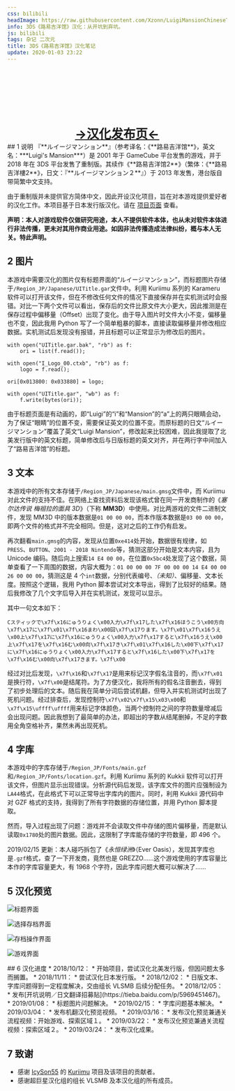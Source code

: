 ```yaml
---
css: bilibili
headImage: https://raw.githubusercontent.com/Xzonn/LuigiMansionChineseTranslation/master/images/logo.png
info: 3DS《路易吉洋馆》汉化：从开坑到弃坑。
js: bilibili
tags: 杂记 二次元
title: 3DS《路易吉洋馆》汉化笔记
update: 2020-01-03 23:22
---
```

<div style="width: 100%; height: 128px; background-position: center; background-repeat: no-repeat; background-image: url(https://raw.githubusercontent.com/Xzonn/LuigiMansionChineseTranslation/master/images/logo.png);"></div>
<div style="font-size: 200%; font-weight: bold; text-align: center;"><a href="https://xzonn.github.io/LuigiMansion">→汉化发布页←</a></div>
## 1 说明
<span lang="ja">『**ルイージマンション**』</span>（参考译名：《**路易吉洋馆**》，英文名：***Luigi's Mansion***）是 2001 年于 GameCube 平台发售的游戏，并于 2018 年在 3DS 平台发售了重制版。其续作《**路易吉洋馆2**》（繁体：《**路易吉洋樓2**》，日文：<span lang="ja">『**ルイージマンション２**』</span>）于 2013 年发售，港台版自带简繁中文支持。

由于重制版并未提供官方简体中文，因此开设汉化项目，旨在对本游戏提供爱好者的汉化工作。本项目基于日本发行版汉化。请在 [项目页面](https://xzonn.github.io/LuigiMansion) 查看。

**声明：本人对游戏软件仅做研究用途，本人不提供软件本体，也从未对软件本体进行非法传播，更未对其用作商业用途。如因非法传播造成法律纠纷，概与本人无关。特此声明。**

## 2 图片
本游戏中需要汉化的图片仅有标题界面的“ルイージマンション”，而标题图片存储于`/Region_JP/Japanese/UITitle.gar`文件中。利用 Kuriimu 系列的 Karameru 软件可以打开该文件，但在不修改任何文件的情况下直接保存并在实机测试时会报错。对比一下两个文件可以看出，保存后的文件比原文件大小更大，因此推测是在保存过程中偏移量（Offset）出现了变化。由于导入图片时文件大小不变，偏移量也不变，因此我用 Python 写了一个简单粗暴的脚本，直接读取偏移量并修改相应数据。实机测试后发现没有报错，并且标题可以正常显示为修改后的图片。

````
with open("UITitle.gar.bak", "rb") as f:
    ori = list(f.read());

with open("I_Logo_00.ctxb", "rb") as f:
    logo = f.read();

ori[0x013800: 0x033880] = logo;

with open("UITitle.gar", "wb") as f:
    f.write(bytes(ori));
````

由于标题页面是有动画的，即“Luigi”的“i”和“Mansion”的“a”上的两只眼睛会动，为了保证“眼睛”的位置不变，需要保证英文的位置不变。而原标题的日文“ルイージマンション”覆盖了英文“Luigi Mansion”，修改起来比较困难，因此我提取了北美发行版中的英文标题，简单修改后与日版标题的英文对齐，并在两行字中间加入了“路易吉洋馆”的标题。

## 3 文本
本游戏中的所有文本存储于`/Region_JP/Japanese/main.gmsg`文件中，而 Kuriimu 对此文件的支持不佳。在网络上查找资料后发现该格式曾在同一开发商制作的《*塞尔达传说 梅祖拉的面具 3D*》（下称 **MM3D**）中使用。对比两游戏的文件二进制文件，发现 MM3D 中的版本数据是`01 00 00 00`，而本作版本数据是`03 00 00 00`，即两个文件的格式并不完全相同。但是，这对之后的工作仍有启发。

再次翻看`main.gmsg`的内容，发现从位置`0xe414`处开始，数据很有规律，如`PRESS`、`BUTTON`、`2001 - 2018 Nintendo`等，猜测这部分开始是文本内容，且为 Unicode 编码。随后向上搜索`14 E4 00 00`，在位置`0x5bc4`处发现了这个数据，简单查看了一下周围的数据，内容大概为：`01 00 00 00 7F 00 00 00 14 E4 00 00 26 00 00 00`，猜测这是 4 个`int`数据，分别代表编号、*（未知）*、偏移量、文本长度。按照这个逻辑，我用 Python 脚本尝试对文本导出，得到了比较好的结果。随后我修改了几个文字后导入并在实机测试，发现可以显示。

其中一句文本如下：

````
Cスティックで\x7f\x16にゅうりょく\x00入力\x7f\x17した\x7f\x16ほうこう\x00方向\x7f\x17に\x7f\x01\x7f\x16まわ\x00回\x7f\x17ります。\x7f\x01\x7f\x16うえ\x00上\x7f\x17に\x7f\x16にゅうりょく\x00入力\x7f\x17すると\x7f\x16うえ\x00上\x7f\x17を\x7f\x16む\x00向\x7f\x17き\x7f\x01\x7f\x16した\x00下\x7f\x17に\x7f\x16にゅうりょく\x00入力\x7f\x17すると\x7f\x16した\x00下\x7f\x17を\x7f\x16む\x00向\x7f\x17きます。\x7f\x00
````

经过对比后发现，`\x7f\x16`和`\x7f\x17`是用来标记汉字假名注音的，而`\x7f\x01`是换行符，`\x7f\x00`是结尾符。为了方便汉化，我将所有的假名注音删去，得到了初步处理后的文本。随后我在简单分词后尝试机翻，但导入并实机测试时出现了死机问题。经过排查后，发现控制符`\x7f\x02\x7f\x15\x03\x00`和`\x7f\x15\uffff\uffff`用来标记字体颜色，当两个控制符之间的字符数量增减后会出现问题。因此我想到了最简单的办法，即超出的字数从结尾删掉，不足的字数用全角空格补齐，果然未再出现死机。

## 4 字库
本游戏中的字库存储于`/Region_JP/Fonts/main.gzf`和`/Region_JP/Fonts/location.gzf`。利用 Kuriimu 系列的 Kukkii 软件可以打开该文件，但图片显示出现错误。分析源代码后发现，该字库文件的图片应强制设为`LA44`格式，在此格式下可以正常导出字库内的图片。同时，利用 Kukkii 源代码中对 GZF 格式的支持，我得到了所有字符数据的存储位置，并用 Python 脚本提取。

然而，导入过程出现了问题：游戏并不会读取文件中存储的图片偏移量，而是默认读取`0x1780`处的图片数据。因此，这限制了字库能存储的字符数量，即 496 个。

2019/02/15 更新：本人碰巧拆包了《*永恒绿洲*》（Ever Oasis），发现其字库也是`.gzf`格式，查了一下开发商，竟然也是 GREZZO……这个游戏使用的字库容量比本作的字库容量更大，有 1968 个字符，因此字库问题大概可以解决了……

## 5 汉化预览
![标题界面](https://github.com/Xzonn/LuigiMansionChineseTranslation/raw/master/images/01.png)

![选择存档界面](https://github.com/Xzonn/LuigiMansionChineseTranslation/raw/master/images/02.png)

![存档操作界面](https://github.com/Xzonn/LuigiMansionChineseTranslation/raw/master/images/03.png)

![游戏界面](https://github.com/Xzonn/LuigiMansionChineseTranslation/raw/master/images/04.png)

<div class="bilibiliBox" data-aid="45332875" data-page="1"></div>
## 6 汉化进度
* 2018/10/12：
  * 开始项目，尝试汉化北美发行版，但因问题太多而搁置。
* 2018/11/11：
  * 尝试汉化日本发行版。
* 2018/12/02：
  * 日版文本、字库问题得到一定程度解决，交由组长 VLSMB 后续分配任务。
* 2018/12/05：
  * 发布[开坑说明／日文翻译招募贴](https://tieba.baidu.com/p/5969451467)。
* 2019/01/08：
  * 标题图片问题解决。
* 2019/02/15：
  * 字库问题基本解决。
* 2019/03/04：
  * 发布机翻汉化预览视频。
* 2019/03/16：
  * 发布汉化预览兼通关流程视频：开始游戏、探索区域１。
* 2019/03/22：
  * 发布汉化预览兼通关流程视频：探索区域２。
* 2019/03/24：
  * 发布汉化成果。

## 7 致谢
* 感谢 [IcySon55](https://github.com/IcySon55) 的 [Kuriimu](https://github.com/IcySon55/Kuriimu) 项目及该项目的贡献者。
* 感谢超巨星汉化组的组长 VLSMB 及本汉化组的所有成员。
